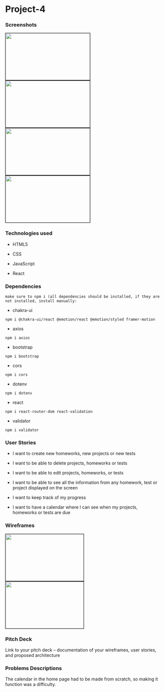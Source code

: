# Project-4
### Screenshots
<img src="https://i.imgur.com/XwQlnTQ.png" width="270" height="150" style="border: 1px solid black">
<img src="https://i.imgur.com/JtiqCeN.png" width="270" height="150" style="border: 1px solid black">
<img src="https://i.imgur.com/ubA86Gt.png" width="270" height="150" style="border: 1px solid black">
<img src="https://i.imgur.com/oYgWbDz.png" width="270" height="150" style="border: 1px solid black">

### Technologies used
* HTML5

* CSS

* JavaScript

* React

### Dependencies

```make sure to npm i (all dependencies should be installed, if they are not installed, install manually:```

* chakra-ui
```
npm i @chakra-ui/react @emotion/react @emotion/styled framer-motion
````
* axios
```
npm i axios
```
* bootstrap
```
npm i bootstrap
```
* cors
```
npm i cors
```
* dotenv
```
npm i dotenv
```

* react
```
npm i react-router-dom react-validation
```
* validator

```
npm i validator
```



### User Stories
* I want to create new homeworks, new projects or new tests

* I want to be able to delete projects, homeworks or tests

* I want to be able to edit projects, homeworks, or tests

* I want to be able to see all the information from any homework, test or project displayed on the screen

* I want to keep track of my progress

* I want to have a calendar where I can see when my projects, homeworks or tests are due


### Wireframes
<img src="https://i.imgur.com/P7d65BX.png" width="250" height="150" style="border: 1px solid black">

<img src="https://i.imgur.com/wJgd8Wg.png" width="250" height="150" style="border: 1px solid black">

### Pitch Deck
Link to your pitch deck – documentation of your wireframes, user stories, and proposed architecture

### Problems Descriptions
The calendar in the home page had to be made from scratch, so making it function was a difficulty.